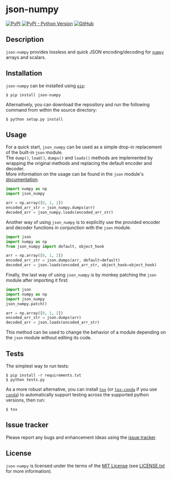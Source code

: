 json-numpy
==========

[![PyPI](https://img.shields.io/pypi/v/json-numpy)](https://pypi.org/project/json-numpy/)
[![PyPI - Python Version](https://img.shields.io/pypi/pyversions/json-numpy)](https://pypi.org/project/json-numpy/)
[![GitHub](https://img.shields.io/github/license/Crimson-Crow/json-numpy)]((https://github.com/Crimson-Crow/json-numpy/blob/main/LICENSE.txt))

Description
-----------

`json-numpy` provides lossless and quick JSON encoding/decoding for [`numpy`](http://www.numpy.org/) arrays and scalars.

Installation
------------

`json-numpy` can be installed using [`pip`](http://www.pip-installer.org/):

    $ pip install json-numpy

Alternatively, you can download the repository and run the following command from within the source directory:

    $ python setup.py install

Usage
-----

For a quick start, `json_numpy` can be used as a simple drop-in replacement of the built-in `json` module. \
The `dump()`, `load()`, `dumps()` and `loads()` methods are implemented by wrapping the original methods and replacing the default encoder and decoder. \
More information on the usage can be found in the `json` module's [documentation](https://docs.python.org/3/library/json.html).

```python
import numpy as np
import json_numpy

arr = np.array([0, 1, 2])
encoded_arr_str = json_numpy.dumps(arr)
decoded_arr = json_numpy.loads(encoded_arr_str)
```

Another way of using `json_numpy` is to explicitly use the provided encoder and decoder functions in conjunction with the `json` module.

```python
import json
import numpy as np
from json_numpy import default, object_hook

arr = np.array([0, 1, 2])
encoded_arr_str = json.dumps(arr, default=default)
decoded_arr = json.loads(encoded_arr_str, object_hook=object_hook)
```

Finally, the last way of using `json_numpy` is by monkey patching the `json` module after importing it first:

```python
import json
import numpy as np
import json_numpy
json_numpy.patch()

arr = np.array([0, 1, 2])
encoded_arr_str = json.dumps(arr)
decoded_arr = json.loads(encoded_arr_str)
```

This method can be used to change the behavior of a module depending on the `json` module without editing its code.

Tests
-----

The simplest way to run tests:

    $ pip install -r requirements.txt
    $ python tests.py

As a more robust alternative, you can install [`tox`](https://tox.readthedocs.io/en/latest/install.html) (or [`tox-conda`](https://github.com/tox-dev/tox-conda) if you use [`conda`](https://docs.conda.io/en/latest/)) to automatically support testing across the supported python versions, then run:

    $ tox

Issue tracker
-------------

Please report any bugs and enhancement ideas using the [issue tracker](https://github.com/Crimson-Crow/json-numpy/issues).

License
-------

`json-numpy` is licensed under the terms of the [MIT License](https://opensource.org/licenses/MIT) (see [LICENSE.txt](https://github.com/Crimson-Crow/json-numpy/blob/main/LICENSE.txt) for more information).